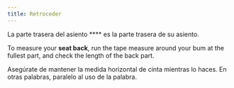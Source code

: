 ```yaml
---
title: Retroceder
---
```


La parte trasera del asiento \*\*\*\* es la parte trasera de su asiento.

To measure your **seat back**, run the tape measure around your bum at the fullest part, and check the length of the back part.

Asegúrate de mantener la medida horizontal de cinta mientras lo haces. En otras palabras, paralelo al uso de la palabra.
